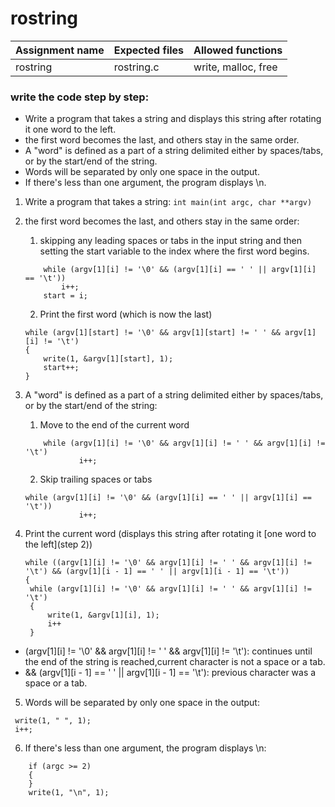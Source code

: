 # rostring

| Assignment name | Expected files | Allowed functions |
| --------------- | -------------  | ----------------- |
| rostring        | rostring.c     | write, malloc, free             |

### write the code step by step:
* Write a program that takes a string and displays this string after rotating it one word to the left.
* the first word becomes the last, and others stay in the same order.
* A "word" is defined as a part of a string delimited either by spaces/tabs, or by the start/end of the string.
* Words will be separated by only one space in the output.
* If there's less than one argument, the program displays \n.

1. Write a program that takes a string: ``` int	main(int argc, char **argv) ```

2. the first word becomes the last, and others stay in the same order:
	
	1. skipping any leading spaces or tabs in the input string and then setting the start variable to the index where the first word begins.
	
 	```
 		while (argv[1][i] != '\0' && (argv[1][i] == ' ' || argv[1][i] == '\t'))
			i++;
		start = i;
 	```
   	
	2. Print the first word (which is now the last)
	
 	```
 	while (argv[1][start] != '\0' && argv[1][start] != ' ' && argv[1][i] != '\t')
	{
		write(1, &argv[1][start], 1);
		start++;
	}
 	```

3. A "word" is defined as a part of a string delimited either by spaces/tabs, or by the start/end of the string:
	
 	1. Move to the end of the current word

 	```
    	while (argv[1][i] != '\0' && argv[1][i] != ' ' && argv[1][i] != '\t')
                i++;
 	```
 
   	2. Skip trailing spaces or tabs
	
 	```
	while (argv[1][i] != '\0' && (argv[1][i] == ' ' || argv[1][i] == '\t'))
                i++;
   	```
    
4. Print the current word (displays this string after rotating it [one word to the left](step 2))

   ```
   while ((argv[1][i] != '\0' && argv[1][i] != ' ' && argv[1][i] != '\t') && (argv[1][i - 1] == ' ' || argv[1][i - 1] == '\t'))
   {
	while (argv[1][i] != '\0' && argv[1][i] != ' ' && argv[1][i] != '\t')
	{
		write(1, &argv[1][i], 1);
		i++
 	}
   ```
* (argv[1][i] != '\0' && argv[1][i] != ' ' && argv[1][i] != '\t'): continues until the end of the string is reached,current character is not a space or a tab.
*  && (argv[1][i - 1] == ' ' || argv[1][i - 1] == '\t'): previous character was a space or a tab.

5.  Words will be separated by only one space in the output:

   ```
   	write(1, " ", 1);
	i++;
   ```

6. If there's less than one argument, the program displays \n:

```
	if (argc >= 2)
	{
	}
	write(1, "\n", 1);
```
